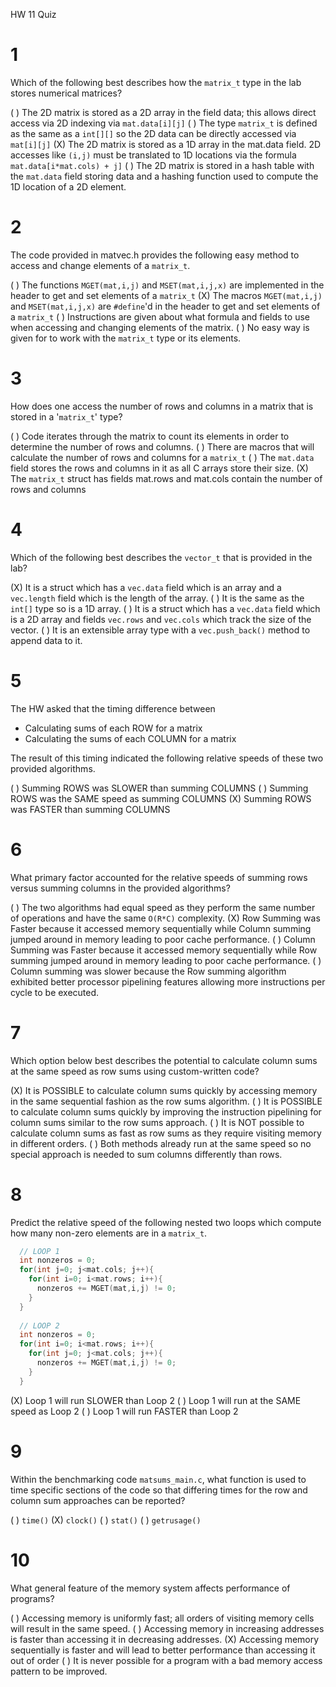 HW 11 Quiz

# 1
Which of the following best describes how the `matrix_t` type in the lab stores numerical matrices?

( ) The 2D matrix is stored as a 2D array in the field data; this allows direct access via 2D indexing via `mat.data[i][j]`
( ) The type `matrix_t` is defined as the same as a `int[][]` so the 2D data can be directly accessed via `mat[i][j]`
(X) The 2D matrix is stored as a 1D array in the mat.data field. 2D accesses like `(i,j)` must be translated to 1D locations via the formula `mat.data[i*mat.cols) + j]`
( ) The 2D matrix is stored in a hash table with the `mat.data` field storing data and a hashing function used to compute the 1D location of a 2D element.

# 2
The code provided in matvec.h provides the following easy method to access and change elements of a `matrix_t`.

( ) The functions `MGET(mat,i,j)` and `MSET(mat,i,j,x)` are implemented in the header to get and set elements of a `matrix_t`
(X) The macros `MGET(mat,i,j)` and `MSET(mat,i,j,x)` are `#define`'d in the header to get and set elements of a `matrix_t`
( ) Instructions are given about what formula and fields to use when accessing and changing elements of the matrix.
( ) No easy way is given for to work with the `matrix_t` type or its elements.

# 3
How does one access the number of rows and columns in a matrix that is stored in a '`matrix_t`' type?

( ) Code iterates through the matrix to count its elements in order to determine the number of rows and columns.
( ) There are macros that will calculate the number of rows and columns for a `matrix_t`
( ) The `mat.data` field stores the rows and columns in it as all C arrays store their size.
(X) The `matrix_t` struct has fields mat.rows and mat.cols contain the number of rows and columns

# 4
Which of the following best describes the `vector_t` that is provided in the lab?

(X) It is a struct which has a `vec.data` field which is an array and a `vec.length` field which is the length of the array.
( ) It is the same as the `int[]` type so is a 1D array.
( ) It is a struct which has a `vec.data` field which is a 2D array and fields `vec.rows` and `vec.cols` which track the size of the vector.
( ) It is an extensible array type with a `vec.push_back()` method to append data to it.

# 5
The HW asked that the timing difference between
- Calculating sums of each ROW for a matrix
- Calculating the sums of each COLUMN for a matrix

The result of this timing indicated the following relative speeds of these two provided algorithms.

( ) Summing ROWS was SLOWER than summing COLUMNS
( ) Summing ROWS was the SAME speed as summing COLUMNS
(X) Summing ROWS was FASTER than summing COLUMNS

# 6
What primary factor accounted for the relative speeds of summing rows versus summing columns in the provided algorithms?

( ) The two algorithms had equal speed as they perform the same number of operations and have the same `O(R*C)` complexity.
(X) Row Summing was Faster because it accessed memory sequentially while Column summing jumped around in memory leading to poor cache performance.
( ) Column Summing was Faster because it accessed memory sequentially while Row summing jumped around in memory leading to poor cache performance.
( ) Column summing was slower because the Row summing algorithm exhibited better processor pipelining features allowing more instructions per cycle to be executed.

# 7
Which option below best describes the potential to calculate column sums at the same speed as row sums using custom-written code?

(X) It is POSSIBLE to calculate column sums quickly by accessing memory in the same sequential fashion as the row sums algorithm.
( ) It is POSSIBLE to calculate column sums quickly by improving the instruction pipelining for column sums similar to the row sums approach.
( ) It is NOT possible to calculate column sums as fast as row sums as they require visiting memory in different orders.
( ) Both methods already run at the same speed so no special approach is needed to sum columns differently than rows.

# 8
Predict the relative speed of the following nested two loops which compute how many non-zero elements are in a `matrix_t`.

```c
  // LOOP 1
  int nonzeros = 0;
  for(int j=0; j<mat.cols; j++){
    for(int i=0; i<mat.rows; i++){
      nonzeros += MGET(mat,i,j) != 0;
    }
  }
  
  // LOOP 2
  int nonzeros = 0;
  for(int i=0; i<mat.rows; i++){
    for(int j=0; j<mat.cols; j++){
      nonzeros += MGET(mat,i,j) != 0;
    }
  }
```

(X) Loop 1 will run SLOWER than Loop 2
( ) Loop 1 will run at the SAME speed as Loop 2
( ) Loop 1 will run FASTER than Loop 2

# 9
Within the benchmarking code `matsums_main.c`, what function is used to time specific sections of the code so that differing times for the row and column sum approaches can be reported?

( ) `time()`
(X) `clock()`
( ) `stat()`
( ) `getrusage()`

# 10
What general feature of the memory system affects performance of programs?

( ) Accessing memory is uniformly fast; all orders of visiting memory cells will result in the same speed.
( ) Accessing memory in increasing addresses is faster than accessing it in decreasing addresses.
(X) Accessing memory sequentially is faster and will lead to better performance than accessing it out of order
( ) It is never possible for a program with a bad memory access pattern to be improved.
